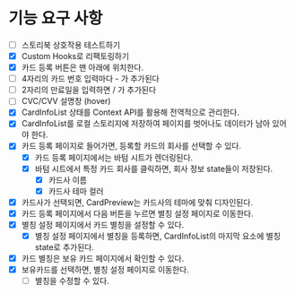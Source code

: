 # 기능 요구 사항

- [ ] 스토리북 상호작용 테스트하기
- [x] Custom Hooks로 리팩토링하기
- [x] 카드 등록 버튼은 맨 아래에 위치한다.
- [ ] 4자리의 카드 번호 입력마다 - 가 추가된다
- [ ] 2자리의 만료일을 입력하면 / 가 추가된다
- [ ] CVC/CVV 설명창 (hover)
- [x] CardInfoList 상태를 Context API를 활용해 전역적으로 관리한다.
- [x] CardInfoList를 로컬 스토리지에 저장하여 페이지를 벗어나도 데이터가 남아 있어야 한다.
- [x] 카드 등록 페이지로 들어가면, 등록할 카드의 회사를 선택할 수 있다.
  - [x] 카드 등록 페이지에서는 바텀 시트가 렌더링된다.
  - [x] 바텀 시트에서 특정 카드 회사를 클릭하면, 회사 정보 state들이 저장된다.
    - [x] 카드사 이름
    - [x] 카드사 테마 컬러
- [x] 카드사가 선택되면, CardPreview는 카드사의 테마에 맞춰 디자인된다.
- [x] 카드 등록 페이지에서 다음 버튼을 누르면 별칭 설정 페이지로 이동한다.
- [x] 별칭 설정 페이지에서 카드 별칭을 설정할 수 있다.
  - [x] 별칭 설정 페이지에서 별칭을 등록하면, CardInfoList의 마지막 요소에 별칭 state로 추가된다.
- [x] 카드 별칭은 보유 카드 페이지에서 확인할 수 있다.
- [x] 보유카드를 선택하면, 별칭 설정 페이지로 이동한다.
  - [ ] 별칭을 수정할 수 있다.
